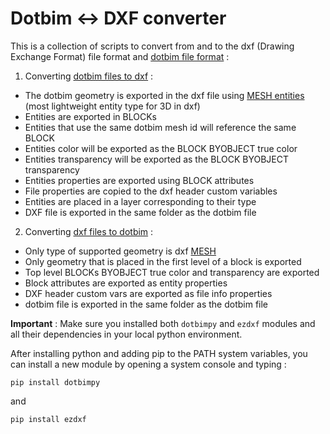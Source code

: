 # Dotbim <-> DXF converter

This is a collection of scripts to convert from and to the dxf (Drawing Exchange Format) file format and [dotbim file format](https://github.com/paireks/dotbim) :

1. Converting [dotbim files to dxf](https://github.com/Gorgious56/dotbim_io_dxf/blob/master/dotbim_to_dxf.py) :

- The dotbim geometry is exported in the dxf file using [MESH entities](https://ezdxf.readthedocs.io/en/master/dxfentities/mesh.html) (most lightweight entity type for 3D in dxf)
- Entities are exported in BLOCKs
- Entities that use the same dotbim mesh id will reference the same BLOCK
- Entities color will be exported as the BLOCK BYOBJECT true color
- Entities transparency will be exported as the BLOCK BYOBJECT transparency
- Entities properties are exported using BLOCK attributes
- File properties are copied to the dxf header custom variables
- Entities are placed in a layer corresponding to their type
- DXF file is exported in the same folder as the dotbim file

2. Converting [dxf files to dotbim](https://github.com/Gorgious56/dotbim_io_dxf/blob/master/dxf_to_dotbim.py) :

- Only type of supported geometry is dxf [MESH](https://ezdxf.readthedocs.io/en/master/dxfentities/mesh.html)
- Only geometry that is placed in the first level of a block is exported
- Top level BLOCKs BYOBJECT true color and transparency are exported
- Block attributes are exported as entity properties
- DXF header custom vars are exported as file info properties
- dotbim file is exported in the same folder as the dotbim file

__Important__ : Make sure you installed both `dotbimpy` and `ezdxf` modules and all their dependencies in your local python environment.

After installing python and adding pip to the PATH system variables, you can install a new module by opening a system console and typing :

`pip install dotbimpy`

and 

`pip install ezdxf`
